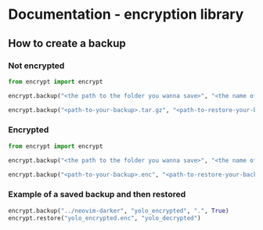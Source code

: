 # Documentation - encryption library
## How to create a backup 
### Not encrypted
```python
from encrypt import encrypt

encrypt.backup("<the path to the folder you wanna save>", "<the name of the backup>", "<path-to-the-place-where-to-create-the-backup>, False")

encrypt.backup("<path-to-your-backup>.tar.gz", "<path-to-restore-your-backup>")
```

### Encrypted
```python
from encrypt import encrypt

encrypt.backup("<the path to the folder you wanna save>", "<the name of the backup>", "<path-to-the-place-where-to-create-the-backup>, True")

encrypt.backup("<path-to-your-backup>.enc", "<path-to-restore-your-backup>")
```

### Example of a saved backup and then restored
```python
encrypt.backup("../neovim-darker", "yolo_encrypted", ".", True)
encrypt.restore("yolo_encrypted.enc", "yolo_decrypted")
```

